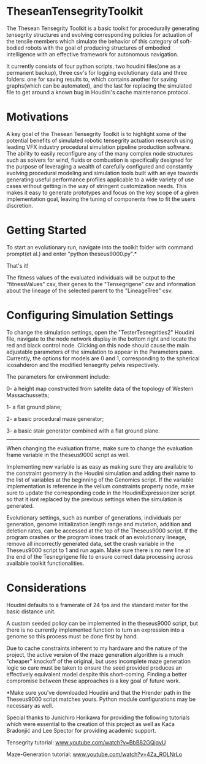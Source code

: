# TheseanTensegrityToolkit
 

 
The Thesean Tensegrity Toolkit is a basic toolkit for procedurally generating tensegrity structures and evolving corresponding policies for actuation of the tensile members which simulate the behavior of this category of soft-bodied robots with the goal of producing structures of embodied intelligence with an effective framework for autonomous navigation.

It currently consists of four python scripts, two houdini files(one as a permanent backup), three csv's for logging evolutionary data and three folders: one for saving results to, which contains another for saving graphs(which can be automated), and the last for replacing the simulated file to get around a known bug in Houdini's cache maintenance protocol.

# Motivations

A key goal of the Thesean Tensegrity Toolkit is to highlight some of the potential benefits of simulated robotic tensegrity actuation research using leading VFX industry procedural simulation pipeline production software. The ability to easily reconfigure any of the many complex node structures such as solvers for wind, fluids or combustion is specifically designed for the purpose of leveraging a wealth of carefully configured and constantly evolving procedural modeling and simulation tools built with an eye towards generating useful performance profiles applicable to a wide variety of use cases without getting in the way of stringent customization needs. This makes it easy to generate prototypes and focus on the key scope of a given implementation goal, leaving the tuning of components free to fit the users discretion.

# Getting Started

To start an evolutionary run, navigate into the toolkit folder with command prompt(et al.) and enter "python theseus9000.py".*

That's it!

The fitness values of the evaluated individuals will be output to the "fitnessValues" csv, their genes to the "Tensegrigene" csv and information about the lineage of the selected parent to the "LineageTree" csv.

# Configuring Simulation Settings

To change the simulation settings, open the "TesterTesnegrities2" Houdini file, navigate to the node network display in the bottom right and locate the red and black control node. Clicking on this node should cause the main adjustable parameters of the simulation to appear in the Parameters pane. Currently, the options for models are 0 and 1, corresponding to the spherical icosahderon and the modified tensegrity pelvis respectively. 



The parameters for environment include: 

0- a height map constructed from satelite data of the topology of Western Massachussetts;

1- a flat ground plane;

2- a basic procedural maze generator;

3- a basic stair generator combined with a flat ground plane.

---------------------------------------

When changing the evaluation frame, make sure to change the evaluation frame variable in the theseus9000 script as well. 

Implementing new variable is as easy as making sure they are available to the constraint geometry in the Houdini simulation and adding their name to the list of variables at the beginning of the Genomics script. If the variable implementation is reference in the vellum constraints property node, make sure to update the corresponding code in the HoudiniExpressionizer script so that it isnt replaced by the previous settings when the simulation is generated.

Evolutionary settings, such as number of generations, individuals per generation, genome initialization length range and mutation, addition and deletion rates, can be accessed at the top of the Theseus9000 script. If the program crashes or the program loses track of an evolutionary lineage, remove all incorrectly generated data, set the crash variable in the Theseus9000 script to 1 and run again. Make sure there is no new line at the end of the Tesnegrigene file to ensure correct data processing across available toolkit functionalities.

# Considerations

Houdini defaults to a framerate of 24 fps and the standard meter for the basic distance unit. 

A custom seeded policy can be implemented in the theseus9000 script, but there is no currently implemented function to turn an expression into a genome so this process must be done first by hand.

Due to cache constraints inherent to my hardware and the nature of the project, the active version of the maze generation algorithm is a much "cheaper" knockoff of the original, but uses incomplete maze generation logic so care must be taken to ensure the seed provided produces an effectively equivalent model despite this short-coming. Finding a better compromise between these approaches is a key goal of future work.

*Make sure you've downloaded Houdini and that the Hrender path in the Theseus9000 script matches yours. Python module configurations may be necessary as well.

Special thanks to Junichiro Horikawa for providing the following tutorials which were essential to the creation of this project as well as Kaća Bradonjić and Lee Spector for providing academic support.

Tensegrity tutorial:
www.youtube.com/watch?v=BbB82GQjqyU

Maze-Generation tutorial:
www.youtube.com/watch?v=4Za_ROLNrLo
